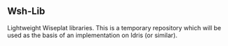 ## Wsh-Lib

Lightweight Wiseplat libraries. This is a temporary repository which will be used as the basis of an implementation on Idris (or similar).
